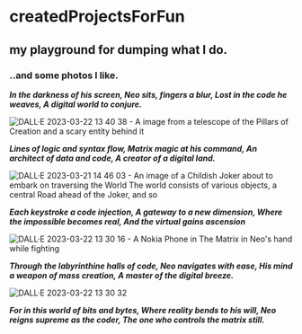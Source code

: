 # createdProjectsForFun
 ## my playground for dumping what I do.

### ..and some photos I like.

***In the darkness of his screen,
Neo sits, fingers a blur,
Lost in the code he weaves,
A digital world to conjure.***

![DALL·E 2023-03-22 13 40 38 - A image from a telescope of the Pillars of Creation and a scary entity behind it](https://user-images.githubusercontent.com/62525324/226895403-ad22a2e8-a9ce-43eb-923b-cb824246c837.png)

***Lines of logic and syntax flow,
Matrix magic at his command,
An architect of data and code,
A creator of a digital land.***

![DALL·E 2023-03-21 14 46 03 - An image of a Childish Joker about to embark on traversing the World  The world consists of various objects, a central Road ahead of the Joker, and so](https://user-images.githubusercontent.com/62525324/226611148-76a8cab3-d17b-486d-b41f-df94bf5e6723.png)

***Each keystroke a code injection,
A gateway to a new dimension,
Where the impossible becomes real,
And the virtual gains ascension***

![DALL·E 2023-03-22 13 30 16 - A Nokia Phone in The Matrix in Neo's hand while fighting](https://user-images.githubusercontent.com/62525324/226891382-38164d05-4ffc-4f95-b433-7edd2e6791da.png)

***Through the labyrinthine halls of code,
Neo navigates with ease,
His mind a weapon of mass creation,
A master of the digital breeze.***

![DALL·E 2023-03-22 13 30 32](https://user-images.githubusercontent.com/62525324/226891453-12ce28d7-06df-4c59-90d9-8ff444b30d2f.png)

***For in this world of bits and bytes,
Where reality bends to his will,
Neo reigns supreme as the coder,
The one who controls the matrix still.***


